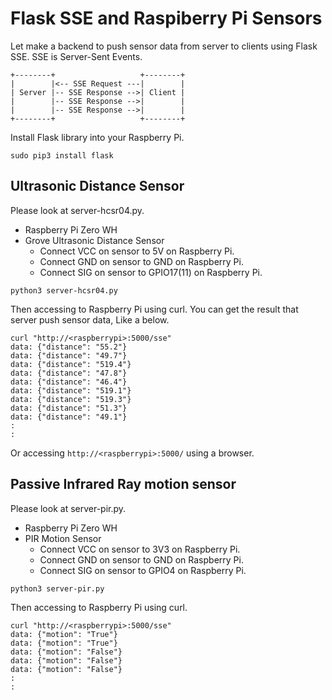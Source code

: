 # Flask SSE and Raspiberry Pi Sensors

Let make a backend to push sensor data from server to clients using Flask SSE. SSE is Server-Sent Events.

```text
+--------+                   +--------+
|        |<-- SSE Request ---|        |
| Server |-- SSE Response -->| Client |
|        |-- SSE Response -->|        |
|        |-- SSE Response -->|        |
+--------+                   +--------+
```

Install Flask library into your Raspberry Pi.

```shell
sudo pip3 install flask
```

## Ultrasonic Distance Sensor

Please look at server-hcsr04.py.

- Raspberry Pi Zero WH
- Grove Ultrasonic Distance Sensor
  - Connect VCC on sensor to 5V on Raspberry Pi.
  - Connect GND on sensor to GND on Raspberry Pi.
  - Connect SIG on sensor to GPIO17(11) on Raspberry Pi.

```shell
python3 server-hcsr04.py
```

Then accessing to Raspberry Pi using curl. You can get the result that server push sensor data, Like a below.

```shell
curl "http://<raspberrypi>:5000/sse"
data: {"distance": "55.2"}
data: {"distance": "49.7"}
data: {"distance": "519.4"}
data: {"distance": "47.8"}
data: {"distance": "46.4"}
data: {"distance": "519.1"}
data: {"distance": "519.3"}
data: {"distance": "51.3"}
data: {"distance": "49.1"}
:
:
```

Or accessing `http://<raspberrypi>:5000/` using a browser.

## Passive Infrared Ray motion sensor

Please look at server-pir.py.

- Raspberry Pi Zero WH
- PIR Motion Sensor
  - Connect VCC on sensor to 3V3 on Raspberry Pi.
  - Connect GND on sensor to GND on Raspberry Pi.
  - Connect SIG on sensor to GPIO4 on Raspberry Pi.

```shell
python3 server-pir.py
```

Then accessing to Raspberry Pi using curl.

```shell
curl "http://<raspberrypi>:5000/sse"
data: {"motion": "True"}
data: {"motion": "True"}
data: {"motion": "False"}
data: {"motion": "False"}
data: {"motion": "False"}
:
:
```

